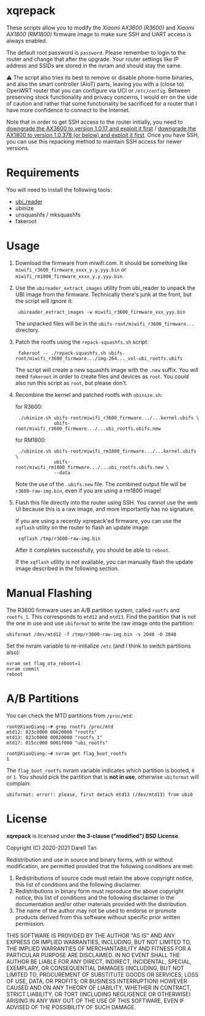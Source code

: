xqrepack
=========

These scripts allow you to modify the *Xiaomi AX3600 (R3600)* and *Xiaomi AX1800 (RM1800)* firmware image to make sure SSH and UART access is always enabled.

The default root password is `password`. Please remember to login to the router and change that after the upgrade. Your router settings like IP address and SSIDs are stored in the nvram and should stay the same.

⚠ The script also tries its best to remove or disable phone-home binaries, and also the smart controller (AIoT) parts, leaving you with a (close to) OpenWRT router that you can configure via UCI or `/etc/config`.
Between preserving stock functionality and privacy concerns, I would err on the side of caution and rather that some functionality be sacrificed for a router that I have more confidence to connect to the Internet.

Note that in order to get SSH access to the router initially, you need to [downgrade the AX3600 to version 1.0.17 and exploit it first](https://forum.openwrt.org/t/adding-openwrt-support-for-ax3600/55049/123) / [downgrade the AX1800 to version 1.0.378 (or below) and exploit it first](https://forum.openwrt.org/t/adding-openwrt-support-for-ax3600/55049/123).
Once you have SSH, you can use this repacking method to maintain SSH access for newer versions.

Requirements
==============

You will need to install the following tools:

- [ubi_reader](https://github.com/jrspruitt/ubi_reader)
- ubinize
- unsquashfs / mksquashfs
- fakeroot

Usage
=======

1. Download the firmware from miwifi.com.
   It should be something like `miwifi_r3600_firmware_xxxx_y.y.yyy.bin` or `miwifi_rm1800_firmware_xxxx_y.y.yyy.bin`.

2. Use the `ubireader_extract_images` utility from ubi_reader to unpack the UBI image from the firmware.
   Technically there's junk at the front, but the script will ignore it:

        ubireader_extract_images -w miwifi_r3600_firmware_xxx_yyy.bin

    The unpacked files will be in the `ubifs-root/miwifi_r3600_firmware...` directory.

3. Patch the rootfs using the `repack-squashfs.sh` script:

        fakeroot -- ./repack-squashfs.sh ubifs-root/miwifi_r3600_firmware.../img-264..._vol-ubi_rootfs.ubifs

   The script will create a new	squashfs image with the `.new` suffix.
   You will need `fakeroot` in order to create files and devices as `root`. You _could_ also run this script as `root`, but please don't.

4. Recombine the kernel and patched rootfs with `ubinize.sh`:

   for R3600:
   
        ./ubinize.sh ubifs-root/miwifi_r3600_firmware.../...kernel.ubifs \
                     ubifs-root/miwifi_r3600_firmware.../...ubi_rootfs.ubifs.new

   for RM1800:
   
        ./ubinize.sh ubifs-root/miwifi_rm1800_firmware.../...kernel.ubifs \
                     ubifs-root/miwifi_rm1800_firmware.../...ubi_rootfs.ubifs.new \
                     --data

   Note the use of the `.ubifs.new` file.
   The combined output file will be `r3600-raw-img.bin`, even if you are using a rm1800 image!

5. Flash this file directly into the router using SSH.
   You cannot use the web UI because this is a raw image, and more importantly has no signature.

   If you are using a recently xqrepack'ed firmware, you can use the `xqflash` utility on the router to flash an update image:

        xqflash /tmp/r3600-raw-img.bin

   After it completes successfully, you should be able to `reboot`.

   If the `xqflash` utility is not available, you can manually flash the update image described in the following section.


Manual Flashing
================

The R3600 firmware uses an A/B partition system, called `rootfs` and `rootfs_1`. This corresponds to `mtd12` and `mtd13`. Find the partition that is not the one in use and use `ubiformat` to write the raw image onto the partition:

    ubiformat /dev/mtd12 -f /tmp/r3600-raw-img.bin -s 2048 -O 2048

Set the nvram variable to re-initialize `/etc` (and I think to switch partitions also):

    nvram set flag_ota_reboot=1
    nvram commit
    reboot


A/B Partitions
===============

You can check the MTD partitions from `/proc/mtd`:

```
root@XiaoQiang:~# grep rootfs /proc/mtd
mtd12: 023c0000 00020000 "rootfs"
mtd13: 023c0000 00020000 "rootfs_1"
mtd17: 015cc000 0001f000 "ubi_rootfs"

root@XiaoQiang:~# nvram get flag_boot_rootfs
1
```

The `flag_boot_rootfs` nvram variable indicates which partition is booted, `0` or `1`.
You should pick the partition that is **not in use**, otherwise `ubiformat` will complain:

    ubiformat: error!: please, first detach mtd13 (/dev/mtd13) from ubi0


License
=========

**xqrepack** is licensed under **the 3-clause ("modified") BSD License**.

Copyright (C) 2020-2021 Darell Tan

Redistribution and use in source and binary forms, with or without
modification, are permitted provided that the following conditions
are met:

1. Redistributions of source code must retain the above copyright
   notice, this list of conditions and the following disclaimer.
2. Redistributions in binary form must reproduce the above copyright
   notice, this list of conditions and the following disclaimer in the
   documentation and/or other materials provided with the distribution.
3. The name of the author may not be used to endorse or promote products
   derived from this software without specific prior written permission.

THIS SOFTWARE IS PROVIDED BY THE AUTHOR "AS IS" AND ANY EXPRESS OR
IMPLIED WARRANTIES, INCLUDING, BUT NOT LIMITED TO, THE IMPLIED WARRANTIES
OF MERCHANTABILITY AND FITNESS FOR A PARTICULAR PURPOSE ARE DISCLAIMED.
IN NO EVENT SHALL THE AUTHOR BE LIABLE FOR ANY DIRECT, INDIRECT,
INCIDENTAL, SPECIAL, EXEMPLARY, OR CONSEQUENTIAL DAMAGES (INCLUDING, BUT
NOT LIMITED TO, PROCUREMENT OF SUBSTITUTE GOODS OR SERVICES; LOSS OF USE,
DATA, OR PROFITS; OR BUSINESS INTERRUPTION) HOWEVER CAUSED AND ON ANY
THEORY OF LIABILITY, WHETHER IN CONTRACT, STRICT LIABILITY, OR TORT
(INCLUDING NEGLIGENCE OR OTHERWISE) ARISING IN ANY WAY OUT OF THE USE OF
THIS SOFTWARE, EVEN IF ADVISED OF THE POSSIBILITY OF SUCH DAMAGE.


